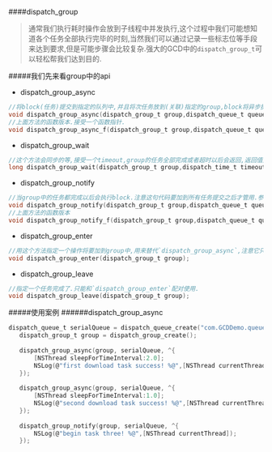 ####dispatch_group
> 通常我们执行耗时操作会放到子线程中并发执行,这个过程中我们可能想知道各个任务全部执行完毕的时刻,当然我们可以通过记录一些标志位等手段来达到要求,但是可能步骤会比较复杂.强大的GCD中的`dispatch_group_t`可以轻松帮我们达到目的.

#####我们先来看group中的api
 * dispatch_group_async
  
 ```c
 //将block(任务)提交到指定的队列中,并且将次任务放到(关联)指定的group,block将异步执行.
 void dispatch_group_async(dispatch_group_t group,dispatch_queue_t queue,dispatch_block_t block);		
 //上面方法的函数版本.接受一个函数指针.
void dispatch_group_async_f(dispatch_group_t group,dispatch_queue_t queue,void *_Nullable context,dispatch_function_t work);		
 ```
 * dispatch_group_wait
 ```c
 //这个方法会同步的等,接受一个timeout,group的任务全部完成或者超时以后会返回,返回值为0代表任务完成,非0代表超时.
 long dispatch_group_wait(dispatch_group_t group,dispatch_time_t timeout);
 ```
 * dispatch_group_notify
 ```c
 //当group中的任务都完成以后会执行block.注意这句代码要加到所有任务提交之后才管用.参数queue代表block会提交到哪个队列中.
 void dispatch_group_notify(dispatch_group_t group,dispatch_queue_t queue,dispatch_block_t block);
 //上面方法的函数版本
 void dispatch_group_notify_f(dispatch_group_t group,dispatch_queue_t queue,void *_Nullable context,dispatch_function_t work);
 ```
 * dispatch_group_enter
 ```c
 //用这个方法指定一个操作将要加到group中,用来替代`dispatch_group_async`,注意它只能和`dispatch_group_leave`配对使用.
 void dispatch_group_enter(dispatch_group_t group);
 ```
 * dispatch_group_leave
 ```c
 //指定一个任务完成了.只能和`dispatch_group_enter`配对使用.
 void dispatch_group_leave(dispatch_group_t group);
 ```
 
 #####使用案例
 ######dispatch_group_async
 ```c
 dispatch_queue_t serialQueue = dispatch_queue_create("com.GCDDemo.queue",DISPATCH_QUEUE_CONCURRENT);
    dispatch_group_t group = dispatch_group_create();
    
    dispatch_group_async(group, serialQueue, ^{
        [NSThread sleepForTimeInterval:2.0];
        NSLog(@"first download task success! %@",[NSThread currentThread]);
    });
    
    dispatch_group_async(group, serialQueue, ^{
        [NSThread sleepForTimeInterval:1.0];
        NSLog(@"second download task success! %@",[NSThread currentThread]);
    });
    
    dispatch_group_notify(group, serialQueue, ^{
        NSLog(@"begin task three! %@",[NSThread currentThread]);
    });
 ```